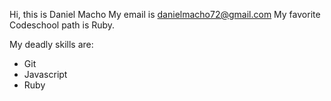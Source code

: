 Hi, this is Daniel Macho
My email is danielmacho72@gmail.com
My favorite Codeschool path is Ruby.

My deadly skills are:
* Git
* Javascript
* Ruby
 

